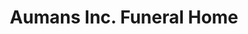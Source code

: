 ---
title: "Aumans Inc. Funeral Home"
url: /reading/aumans-inc-funeral-home/
shop: funeral directors
---